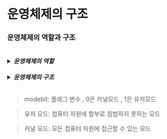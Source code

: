 # 운영체제의 구조 

### 운영체제의 역할과 구조

<br>

<details>
<summary><b><i>운영체제의 역할</i></b></summary>
<div markdown="1">
    <ul>
      <br>
      <li>CPU 스케줄링과 프로세스 관리</li>
      <br>
      <li>메모리 관리</li>
      <br>
      <li>디스크 파일 관리</li>
      <br>
      <li>I/O 디바이스 관리</li>
    </ul>
</div>  
</details>

<br>

<details>
<summary><b><i>운영체제의 구조</i></b></summary>
<div markdown="1">
    <ul>
      <br>
      <li>GUI : <b><i>아이콘과 같은 그래픽 사용자 인터페이스</i></b> </li>
      <br>
      <li>시스템콜 : <b><i>운영체제가 커널에 접근하기 위한 인터페이스</i></b>, 유저 프로그램이 운영체제의 서비스를 받기 위해 커널 함수를 호출할 때 쓰임</li>
      <br>
      <li>커널 : 운영체제의 핵심 부분이자 시스템콜 인터페이스를 제공, <b><i>컴퓨터에 속한 자원들에 대한 접근을 중재</i></b> </li>
      <br>
       <li>드라이버 : 하드웨어를 제어하기 위한 소프트웨어</li>
    </ul>
</div>  
</details>

<br>

> modebit: 플래그 변수 , 0은 커널모드 , 1은 유저모드

> 유저 모드: 컴퓨터 자원에 함부로 침범하지 못하는 모드

> 커널 모드: 모든 컴퓨터 자원에 접근할 수 있는 모드

